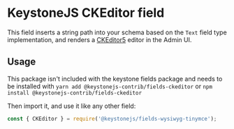 <!--[meta]
section: api
subSection: field-types
title: CKEditor
[meta]-->

# KeystoneJS CKEditor field

This field inserts a string path into your schema based on the `Text` field type implementation, and renders a [CKEditor5](https://ckeditor.com/ckeditor-5/) editor in the Admin UI.

## Usage

This package isn't included with the keystone fields package and needs to be installed with `yarn add @keystonejs-contrib/fields-ckeditor` or `npm install @keystonejs-contrib/fields-ckeditor`

Then import it, and use it like any other field:

```js
const { CKEditor } = require('@keystonejs/fields-wysiwyg-tinymce');
```
